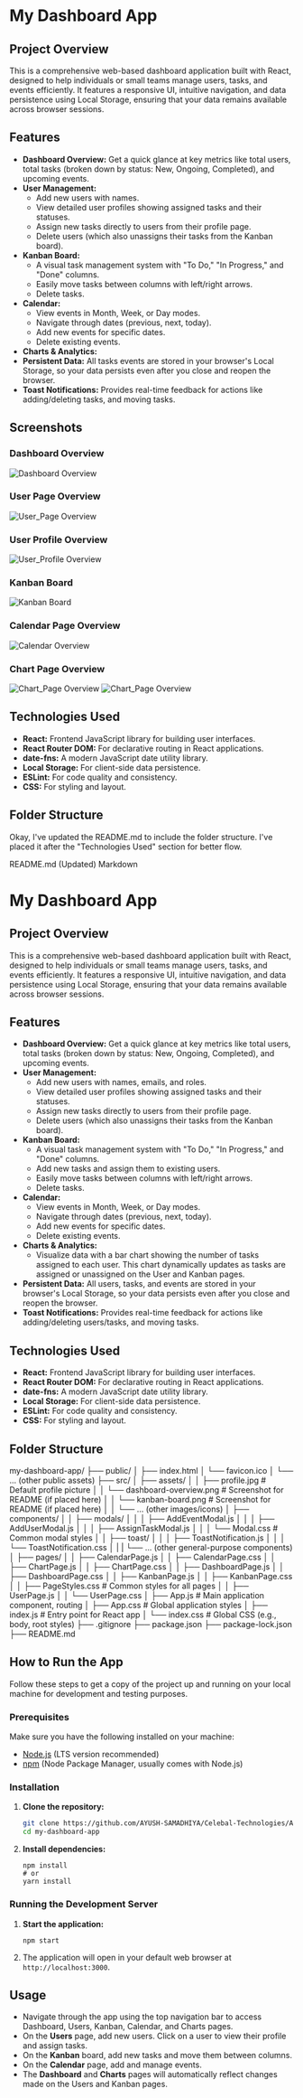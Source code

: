 # My Dashboard App

## Project Overview

This is a comprehensive web-based dashboard application built with React, designed to help individuals or small teams manage users, tasks, and events efficiently. It features a responsive UI, intuitive navigation, and data persistence using Local Storage, ensuring that your data remains available across browser sessions.

## Features

* **Dashboard Overview:** Get a quick glance at key metrics like total users, total tasks (broken down by status: New, Ongoing, Completed), and upcoming events.
* **User Management:**
    * Add new users with names.
    * View detailed user profiles showing assigned tasks and their statuses.
    * Assign new tasks directly to users from their profile page.
    * Delete users (which also unassigns their tasks from the Kanban board).
* **Kanban Board:**
    * A visual task management system with "To Do," "In Progress," and "Done" columns.
    * Easily move tasks between columns with left/right arrows.
    * Delete tasks.
* **Calendar:**
    * View events in Month, Week, or Day modes.
    * Navigate through dates (previous, next, today).
    * Add new events for specific dates.
    * Delete existing events.
* **Charts & Analytics:**
* **Persistent Data:** All tasks events are stored in your browser's Local Storage, so your data persists even after you close and reopen the browser.
* **Toast Notifications:** Provides real-time feedback for actions like adding/deleting tasks, and moving tasks.

## Screenshots

### Dashboard Overview
![Dashboard Overview](./Screenshots/1.png)

### User Page Overview
![User_Page Overview](./Screenshots/2.png)

### User Profile Overview
![User_Profile Overview](./Screenshots/3.png)

### Kanban Board
![Kanban Board](./Screenshots/4.png)

### Calendar Page Overview
![Calendar Overview](./Screenshots/5.png)

### Chart Page Overview
![Chart_Page Overview](./Screenshots/6.png)
![Chart_Page Overview](./Screenshots/7.png)





## Technologies Used

* **React:** Frontend JavaScript library for building user interfaces.
* **React Router DOM:** For declarative routing in React applications.
* **date-fns:** A modern JavaScript date utility library.
* **Local Storage:** For client-side data persistence.
* **ESLint:** For code quality and consistency.
* **CSS:** For styling and layout.

## Folder Structure

Okay, I've updated the README.md to include the folder structure. I've placed it after the "Technologies Used" section for better flow.

README.md (Updated)
Markdown

# My Dashboard App

## Project Overview

This is a comprehensive web-based dashboard application built with React, designed to help individuals or small teams manage users, tasks, and events efficiently. It features a responsive UI, intuitive navigation, and data persistence using Local Storage, ensuring that your data remains available across browser sessions.

## Features

* **Dashboard Overview:** Get a quick glance at key metrics like total users, total tasks (broken down by status: New, Ongoing, Completed), and upcoming events.
* **User Management:**
    * Add new users with names, emails, and roles.
    * View detailed user profiles showing assigned tasks and their statuses.
    * Assign new tasks directly to users from their profile page.
    * Delete users (which also unassigns their tasks from the Kanban board).
* **Kanban Board:**
    * A visual task management system with "To Do," "In Progress," and "Done" columns.
    * Add new tasks and assign them to existing users.
    * Easily move tasks between columns with left/right arrows.
    * Delete tasks.
* **Calendar:**
    * View events in Month, Week, or Day modes.
    * Navigate through dates (previous, next, today).
    * Add new events for specific dates.
    * Delete existing events.
* **Charts & Analytics:**
    * Visualize data with a bar chart showing the number of tasks assigned to each user. This chart dynamically updates as tasks are assigned or unassigned on the User and Kanban pages.
* **Persistent Data:** All users, tasks, and events are stored in your browser's Local Storage, so your data persists even after you close and reopen the browser.
* **Toast Notifications:** Provides real-time feedback for actions like adding/deleting users/tasks, and moving tasks.




## Technologies Used

* **React:** Frontend JavaScript library for building user interfaces.
* **React Router DOM:** For declarative routing in React applications.
* **date-fns:** A modern JavaScript date utility library.
* **Local Storage:** For client-side data persistence.
* **ESLint:** For code quality and consistency.
* **CSS:** For styling and layout.

## Folder Structure

my-dashboard-app/
├── public/
│   ├── index.html
│   └── favicon.ico
│   └── ... (other public assets)
├── src/
│   ├── assets/
│   │   ├── profile.jpg           # Default profile picture
│   │   └── dashboard-overview.png  # Screenshot for README (if placed here)
│   │   └── kanban-board.png      # Screenshot for README (if placed here)
│   │   └── ... (other images/icons)
│   ├── components/
│   │   ├── modals/
│   │   │   ├── AddEventModal.js
│   │   │   ├── AddUserModal.js
│   │   │   ├── AssignTaskModal.js
│   │   │   └── Modal.css         # Common modal styles
│   │   ├── toast/
│   │   │   ├── ToastNotification.js
│   │   │   └── ToastNotification.css
│   |   | └── ... (other general-purpose components)
│   ├── pages/
│   │   ├── CalendarPage.js
│   │   ├── CalendarPage.css
│   │   ├── ChartPage.js
│   │   ├── ChartPage.css
│   │   ├── DashboardPage.js
│   │   ├── DashboardPage.css
│   │   ├── KanbanPage.js
│   │   ├── KanbanPage.css
│   │   ├── PageStyles.css        # Common styles for all pages
│   │   ├── UserPage.js
│   │   └── UserPage.css
│   ├── App.js                    # Main application component, routing
│   ├── App.css                   # Global application styles
│   ├── index.js                  # Entry point for React app
│   └── index.css                 # Global CSS (e.g., body, root styles)
├── .gitignore
├── package.json
├── package-lock.json
├── README.md


## How to Run the App

Follow these steps to get a copy of the project up and running on your local machine for development and testing purposes.

### Prerequisites

Make sure you have the following installed on your machine:

* [Node.js](https://nodejs.org/en/) (LTS version recommended)
* [npm](https://www.npmjs.com/) (Node Package Manager, usually comes with Node.js) 
### Installation

1.  **Clone the repository:**
    ```bash
    git clone https://github.com/AYUSH-SAMADHIYA/Celebal-Technologies/Assi-3/my-dashboard-app
    cd my-dashboard-app
    ```

2.  **Install dependencies:**
    ```
    npm install
    # or
    yarn install
    ```

### Running the Development Server

1.  **Start the application:**
  
    ```
    npm start
    ```
2.  The application will open in your default web browser at `http://localhost:3000`.


## Usage

* Navigate through the app using the top navigation bar to access Dashboard, Users, Kanban, Calendar, and Charts pages.
* On the **Users** page, add new users. Click on a user to view their profile and assign tasks.
* On the **Kanban** board, add new tasks and move them between columns.
* On the **Calendar** page, add and manage events.
* The **Dashboard** and **Charts** pages will automatically reflect changes made on the Users and Kanban pages.
